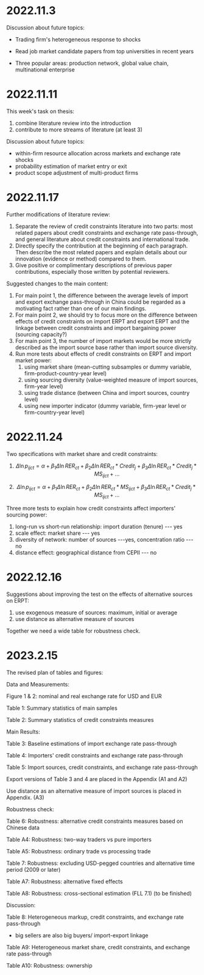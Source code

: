 # 2022.11.3

Discussion about future topics: 

- Trading firm's heterogeneous response to shocks
- Read job market candidate papers from top universities in recent years

- Three popular areas: production network, global value chain, multinational enterprise

# 2022.11.11

This week's task on thesis:

1. combine literature review into the introduction
2. contribute to more streams of literature (at least 3)

Discussion about future topics: 

- within-firm resource allocation across markets and exchange rate shocks
- probability estimation of market entry or exit
- product scope adjustment of multi-product firms

# 2022.11.17

Further modifications of literature review:

1. Separate the review of credit constraints literature into two parts: most related papers about credit constraints and exchange rate pass-through, and general literature about credit constraints and international trade.
2. Directly specify the contribution at the beginning of each paragraph. Then describe the most related papers and explain details about our innovation (evidence or method) compared to them.
3. Give positive or complimentary descriptions of previous paper contributions, especially those written by potential reviewers.

Suggested changes to the main content:

1. For main point 1, the difference between the average levels of import and export exchange pass-through in China could be regarded as a motivating fact rather than one of our main findings.
2. For main point 2, we should try to focus more on the difference between effects of credit constraints on import ERPT and export ERPT and the linkage between credit constraints and import bargaining power (sourcing capacity?)
3. For main point 3, the number of import markets would be more strictly described as the import source base rather than import source diversity.
4. Run more tests about effects of credit constraints on ERPT and import market power:
   1. using market share (mean-cutting subsamples or dummy variable, firm-product-country-year level)
   2. using sourcing diversity (value-weighted measure of import sources, firm-year level) 
   3. using trade distance (between China and import sources, country level)
   4. using new importer indicator (dummy variable, firm-year level or firm-country-year level)

# 2022.11.24

Two specifications with market share and credit constraints:

1. $$
   \Delta \ln p_{ijct}=\alpha+\beta_{1} \Delta \ln RER_{ct}+\beta_{2} \Delta \ln RER_{ct} * Credit_{j}+\beta_{3} \Delta \ln RER_{ct} * Credit_{j}*MS_{ijct}+...
   $$

2. $$
   \Delta \ln p_{ijct}=\alpha+\beta_{1} \Delta \ln RER_{ct}+\beta_{2} \Delta \ln RER_{ct} * MS_{ijct}+\beta_{3} \Delta \ln RER_{ct} * Credit_{j}*MS_{ijct}+...
   $$

Three more tests to explain how credit constraints affect importers' sourcing power:

1. long-run vs short-run relationship: import duration (tenure) --- yes
2. scale effect: market share --- yes
3. diversity of network: number of sources ---yes, concentration ratio --- no
4. distance effect: geographical distance from CEPII --- no

# 2022.12.16

Suggestions about improving the test on the effects of alternative sources on ERPT:

1. use exogenous measure of sources: maximum, initial or average
2. use distance as alternative measure of sources

Together we need a wide table for robustness check.

# 2023.2.15

The revised plan of tables and figures:

Data and Measurements:

Figure 1 & 2: nominal and real exchange rate for USD and EUR

Table 1: Summary statistics of main samples

Table 2: Summary statistics of credit constraints measures

Main Results:

Table 3: Baseline estimations of import exchange rate pass-through

Table 4: Importers' credit constraints and exchange rate pass-through

Table 5: Import sources, credit constraints, and exchange rate pass-through

Export versions of Table 3 and 4 are placed in the Appendix (A1 and A2)

Use distance as an alternative measure of import sources is placed in Appendix. (A3)

Robustness check:

Table 6: Robustness: alternative credit constraints measures based on Chinese data

Table A4: Robustness: two-way traders vs pure importers

Table A5: Robustness: ordinary trade vs processing trade

Table 7: Robustness: excluding USD-pegged countries and alternative time period (2009 or later)

Table A7: Robustness: alternative fixed effects

Table A8: Robustness: cross-sectional estimation (FLL 7.1) (to be finished)

Discussion:

Table 8: Heterogeneous markup, credit constraints, and exchange rate pass-through 

- big sellers are also big buyers/ import-export linkage

Table A9: Heterogeneous market share, credit constraints, and exchange rate pass-through

Table A10: Robustness: ownership
